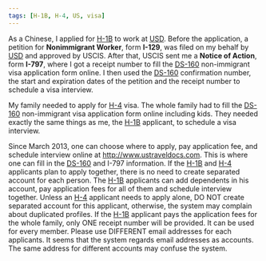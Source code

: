 ```yaml
---
tags: [H-1B, H-4, US, visa]
---
```


As a Chinese, I applied for [H-1B] to work at [USD]. Before the application, a 
petition for **Nonimmigrant Worker**, form **I-129**, was filed on my behalf by 
[USD] and approved by USCIS. After that, USCIS sent me a **Notice of Action**, 
form **I-797**, where I got a receipt number to fill the [DS-160] non-immigrant 
visa application form online. I then used the [DS-160] confirmation number, the 
start and expiration dates of the petition and the receipt number to schedule a 
visa interview.

My family needed to apply for [H-4] visa.  The whole family had to fill the 
[DS-160] non-immigrant visa application form online including kids.  They 
needed exactly the same things as me, the [H-1B] applicant, to schedule a visa 
interview.

Since March 2013, one can choose where to apply, pay application fee, and 
schedule interview online at http://www.ustraveldocs.com. This is where one can 
fill in the [DS-160] and I-797 information. If the [H-1B] and [H-4] applicants 
plan to apply together, there is no need to create separated account for each 
person. The [H-1B] applicants can add dependents in his account, pay 
application fees for all of them and schedule interview together. Unless an 
[H-4] applicant needs to apply alone, DO NOT create separated account for this 
applicant, otherwise, the system may complain about duplicated profiles. If the 
[H-1B] applicant pays the application fees for the whole family, only ONE 
receipt number will be provided. It can be used for every member. Please use 
DIFFERENT email addresses for each applicants. It seems that the system regards 
email addresses as accounts. The same address for different accounts may 
confuse the system.

[H-1B]:http://travel.state.gov/content/visas/english/employment/temporary.html
[USD]:http://www.usd.edu
[H-4]:http://www.wikihow.com/Apply-For-a-Dependent-Visa
[DS-160]:https://ceac.state.gov/genniv/
